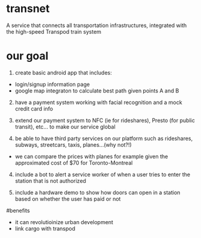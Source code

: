 # transnet
A service that connects all transportation infrastructures, integrated with the high-speed Transpod train system


# our goal
1) create basic android app that includes:
  - login/signup information page
  - google map integraton to calculate best path given points A and B
  
2) have a payment system working with facial recognition and a mock credit card info

3) extend our payment system to NFC (ie for rideshares), Presto (for public transit), etc... to make our service global

4) be able to have third party services on our platform such as rideshares, subways, streetcars, taxis, planes...(why not?!)
  - we can compare the prices with planes for example given the approximated cost of $70 for Toronto-Montreal

4) include a bot to alert a service worker of when a user tries to enter the station that is not authorized

5) include a hardware demo to show how doors can open in a station based on whether the user has paid or not

#benefits
- it can revolutioinize urban development
- link cargo with transpod
